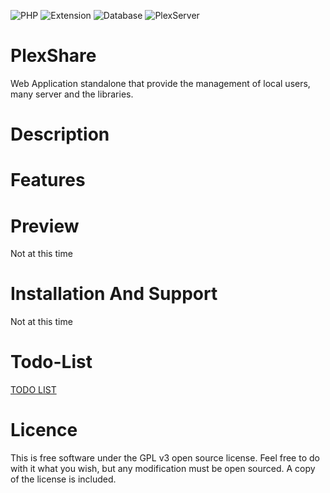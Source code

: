 ![PHP](https://img.shields.io/badge/PHP->=_5.6-738bd7.svg?style=flat-square)
![Extension](https://img.shields.io/badge/Needed-Curl-blue.svg?style=flat-square)
![Database](https://img.shields.io/badge/Needed-MySQL-blue.svg?style=flat-square)
![PlexServer](https://img.shields.io/badge/Needed-PlexServer-blue.svg?style=flat-square)

# PlexShare
Web Application standalone that provide the management of local users, many server and the libraries.

# Description

# Features

# Preview
Not at this time

# Installation And Support
Not at this time

# Todo-List
[TODO LIST](https://github.com/Chewbaka69/PlexShare/blob/master/TODO_LIST.md)

# Licence
This is free software under the GPL v3 open source license. Feel free to do with it what you wish, but any modification must be open sourced. A copy of the license is included.

